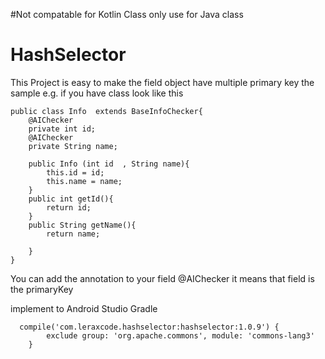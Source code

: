 #Not compatable for Kotlin Class only use for Java class

# HashSelector

This Project is easy to make  the field object have multiple primary key
the sample e.g.
if you have class look like this
```
public class Info  extends BaseInfoChecker{
    @AIChecker
    private int id;
    @AIChecker
    private String name;

    public Info (int id  , String name){
        this.id = id;
        this.name = name;
    }
    public int getId(){
        return id;
    }
    public String getName(){
        return name;

    }
}
```
You can add the annotation to your field @AIChecker it means that field is the primaryKey

implement to Android Studio Gradle

```  
  compile('com.leraxcode.hashselector:hashselector:1.0.9') {
        exclude group: 'org.apache.commons', module: 'commons-lang3'
    }
```  
